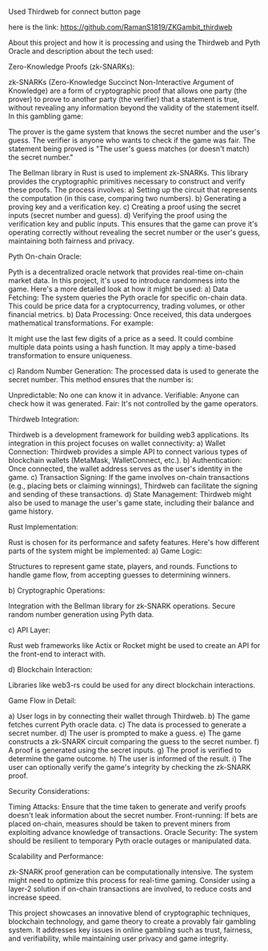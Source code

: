 Used Thirdweb for connect button page 

here is the link:
https://github.com/RamanS1819/ZKGambit_thirdweb



About this project and how it is processing and using the Thirdweb and Pyth Oracle and description about the tech used:

Zero-Knowledge Proofs (zk-SNARKs):

zk-SNARKs (Zero-Knowledge Succinct Non-Interactive Argument of Knowledge) are a form of cryptographic proof that allows one party (the prover) to prove to another party (the verifier) that a statement is true, without revealing any information beyond the validity of the statement itself.
In this gambling game:

The prover is the game system that knows the secret number and the user's guess.
The verifier is anyone who wants to check if the game was fair.
The statement being proved is "The user's guess matches (or doesn't match) the secret number."

The Bellman library in Rust is used to implement zk-SNARKs. This library provides the cryptographic primitives necessary to construct and verify these proofs. The process involves:
a) Setting up the circuit that represents the computation (in this case, comparing two numbers).
b) Generating a proving key and a verification key.
c) Creating a proof using the secret inputs (secret number and guess).
d) Verifying the proof using the verification key and public inputs.
This ensures that the game can prove it's operating correctly without revealing the secret number or the user's guess, maintaining both fairness and privacy.

Pyth On-chain Oracle:

Pyth is a decentralized oracle network that provides real-time on-chain market data. In this project, it's used to introduce randomness into the game. Here's a more detailed look at how it might be used:
a) Data Fetching: The system queries the Pyth oracle for specific on-chain data. This could be price data for a cryptocurrency, trading volumes, or other financial metrics.
b) Data Processing: Once received, this data undergoes mathematical transformations. For example:

It might use the last few digits of a price as a seed.
It could combine multiple data points using a hash function.
It may apply a time-based transformation to ensure uniqueness.

c) Random Number Generation: The processed data is used to generate the secret number. This method ensures that the number is:

Unpredictable: No one can know it in advance.
Verifiable: Anyone can check how it was generated.
Fair: It's not controlled by the game operators.


Thirdweb Integration:

Thirdweb is a development framework for building web3 applications. Its integration in this project focuses on wallet connectivity:
a) Wallet Connection: Thirdweb provides a simple API to connect various types of blockchain wallets (MetaMask, WalletConnect, etc.).
b) Authentication: Once connected, the wallet address serves as the user's identity in the game.
c) Transaction Signing: If the game involves on-chain transactions (e.g., placing bets or claiming winnings), Thirdweb can facilitate the signing and sending of these transactions.
d) State Management: Thirdweb might also be used to manage the user's game state, including their balance and game history.

Rust Implementation:

Rust is chosen for its performance and safety features. Here's how different parts of the system might be implemented:
a) Game Logic:

Structures to represent game state, players, and rounds.
Functions to handle game flow, from accepting guesses to determining winners.

b) Cryptographic Operations:

Integration with the Bellman library for zk-SNARK operations.
Secure random number generation using Pyth data.

c) API Layer:

Rust web frameworks like Actix or Rocket might be used to create an API for the front-end to interact with.

d) Blockchain Interaction:

Libraries like web3-rs could be used for any direct blockchain interactions.


Game Flow in Detail:

a) User logs in by connecting their wallet through Thirdweb.
b) The game fetches current Pyth oracle data.
c) The data is processed to generate a secret number.
d) The user is prompted to make a guess.
e) The game constructs a zk-SNARK circuit comparing the guess to the secret number.
f) A proof is generated using the secret inputs.
g) The proof is verified to determine the game outcome.
h) The user is informed of the result.
i) The user can optionally verify the game's integrity by checking the zk-SNARK proof.

Security Considerations:


Timing Attacks: Ensure that the time taken to generate and verify proofs doesn't leak information about the secret number.
Front-running: If bets are placed on-chain, measures should be taken to prevent miners from exploiting advance knowledge of transactions.
Oracle Security: The system should be resilient to temporary Pyth oracle outages or manipulated data.


Scalability and Performance:


zk-SNARK proof generation can be computationally intensive. The system might need to optimize this process for real-time gaming.
Consider using a layer-2 solution if on-chain transactions are involved, to reduce costs and increase speed.

This project showcases an innovative blend of cryptographic techniques, blockchain technology, and game theory to create a provably fair gambling system. It addresses key issues in online gambling such as trust, fairness, and verifiability, while maintaining user privacy and game integrity.
